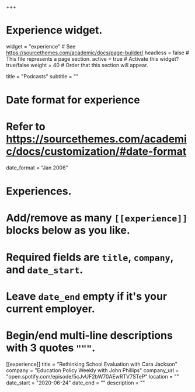 +++
# Experience widget.
widget = "experience"  # See https://sourcethemes.com/academic/docs/page-builder/
headless = false  # This file represents a page section.
active = true  # Activate this widget? true/false
weight = 40  # Order that this section will appear.

title = "Podcasts"
subtitle = ""

# Date format for experience
#   Refer to https://sourcethemes.com/academic/docs/customization/#date-format
date_format = "Jan 2006"

# Experiences.
#   Add/remove as many `[[experience]]` blocks below as you like.
#   Required fields are `title`, `company`, and `date_start`.
#   Leave `date_end` empty if it's your current employer.
#   Begin/end multi-line descriptions with 3 quotes `"""`.
[[experience]]
  title = "Rethinking School Evaluation with Cara Jackson"
  company = "Education Policy Weekly with John Phillips"
  company_url = "open.spotify.com/episode/5cJvUF2bW70AEwRTV7STeP"
  location = ""
  date_start = "2020-06-24"
  date_end = ""
  description = ""
 

